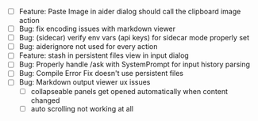 - [ ] Feature: Paste Image in aider dialog should call the clipboard image action
- [ ] Bug: fix encoding issues with markdown viewer
- [ ] Bug: (sidecar) verify env vars (api keys) for sidecar mode properly set
- [ ] Bug: aiderignore not used for every action
- [ ] Feature: stash in persistent files view in input dialog
- [ ] Bug: Properly handle /ask with SystemPrompt for input history parsing
- [ ] Bug: Compile Error Fix doesn't use persistent files
- [ ] Bug: Markdown output viewer ux issues
    - [ ] collapseable panels get opened automatically when content changed
    - [ ] auto scrolling not working at all